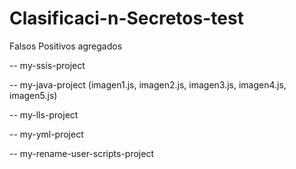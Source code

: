 # Clasificaci-n-Secretos-test

Falsos Positivos agregados

--  my-ssis-project

--  my-java-project (imagen1.js, imagen2.js, imagen3.js, imagen4.js, imagen5.js)

--  my-lls-project

--  my-yml-project

--  my-rename-user-scripts-project
